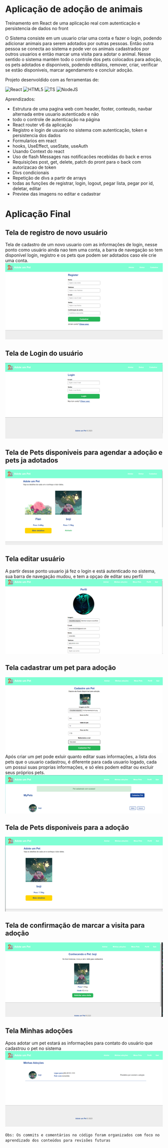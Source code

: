# Aplicação de adoção de animais

Treinamento em React de uma aplicação real com autenticação e persistencia de dados no front

O Sistema consiste em um usuario criar uma conta e fazer o login, podendo adicionar animais para serem adotados por outras pessoas.
Então outra pessoa se conecta ao sistema e pode ver os animais cadastrados por outros usuarios e então marcar uma visita para adotar o animal.
Nesse sentido o sistema mantém todo o controle dos pets colocados para adoção, os pets adotados e disponiveis, podendo editalos, remover, criar, verificar se estão disponiveis, marcar agendamento e concluir adoção.

Projeto desenvoldido com as ferramentas de:
<p align="center">

  ![React](https://img.shields.io/badge/react-%2320232a.svg?style=for-the-badge&logo=react&logoColor=%2361DAFB)
  ![HTML5](https://img.shields.io/badge/HTML5-E34F26?style=for-the-badge&logo=html5&logoColor=white)
  ![TS](https://img.shields.io/badge/TypeScript-007ACC?style=for-the-badge&logo=typescript&logoColor=white)
  ![NodeJS](https://img.shields.io/badge/node.js-6DA55F?style=for-the-badge&logo=node.js&logoColor=white)
  
 </p>

Aprendizados:
- Estrutura de uma pagina web com header, footer, conteudo, navbar alternada entre usuario autenticado e não
- todo o controle de autenticação na página
- React router v6 da aplicação
- Registro e login de usuario no sistema com autenticação, token e persistencia dos dados
- Formularios em react
- hooks, UseEffect, useState, useAuth
- Usando Context do react
- Uso de flash Messages nas notificacões recebidas do back e erros
- Requisições post, get, delete, patch do pront para o back com autorizacao de token
- Divs condicionais
- Repetição de divs a partir de arrays
- todas as funções de registrar, login, logout, pegar lista, pegar por id, deletar, editar
- Preview das imagens no editar e cadastrar

 # Aplicação Final
 ## Tela de registro de novo usuário
 Tela de cadastro de um novo usuario com as informações de login, nesse ponto como usuário ainda nao tem uma conta,
 a barra de navegação so tem disponível login, registro e os pets que podem ser adotados caso ele crie uma conta.
 ![](https://github.com/Romenildo/Treinamento-GIT/blob/master/imgs/pet/registerUser.png)
 
  ## Tela de Login do usuário
  ![](https://github.com/Romenildo/Treinamento-GIT/blob/master/imgs/pet/loginUser.png)
  
  ## Tela de Pets disponiveis para agendar a adoção e pets ja adotados
  ![](https://github.com/Romenildo/Treinamento-GIT/blob/master/imgs/pet/petsLogin.png)

  ## Tela editar usuário
  A partir desse ponto usuario já fez o login e está autenticado no sistema, sua barra de navegação mudou, e tem a opçao de editar seu perfil
  ![](https://github.com/Romenildo/Treinamento-GIT/blob/master/imgs/pet/updatePerfil.png)
  
  ## Tela cadastrar um pet para adoção
  ![](https://github.com/Romenildo/Treinamento-GIT/blob/master/imgs/pet/registerPet.png)
  Após criar um pet pode exluir quanto editar suas informações, a lista dos pets que o usuario cadastrou, é diferente para cada usuario logado, cada um possui suas proprias informações, e só eles podem editar ou excluir seus próprios pets.
  ![](https://github.com/Romenildo/Treinamento-GIT/blob/master/imgs/pet/petcreated.png)
  
  ## Tela de Pets disponiveis para a adoção
  ![](https://github.com/Romenildo/Treinamento-GIT/blob/master/imgs/pet/availablePet.png)
  
  ## Tela de confirmação de marcar a visita para adoção
  ![](https://github.com/Romenildo/Treinamento-GIT/blob/master/imgs/pet/petadopter.png)
    
  ## Tela Minhas adoções
  Apos adotar um pet estará as informações para contato do usuário que cadastrou o pet no sistema
  ![](https://github.com/Romenildo/Treinamento-GIT/blob/master/imgs/pet/adoptedFim.png)
 
 
 ``` Obs: Os commits e comentários no código foram organizados com foco no aprendizado dos conteúdos para revisões futuras ```
